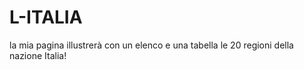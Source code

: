 # L-ITALIA
la mia pagina illustrerà con un elenco e una tabella le 20 regioni della nazione Italia!
